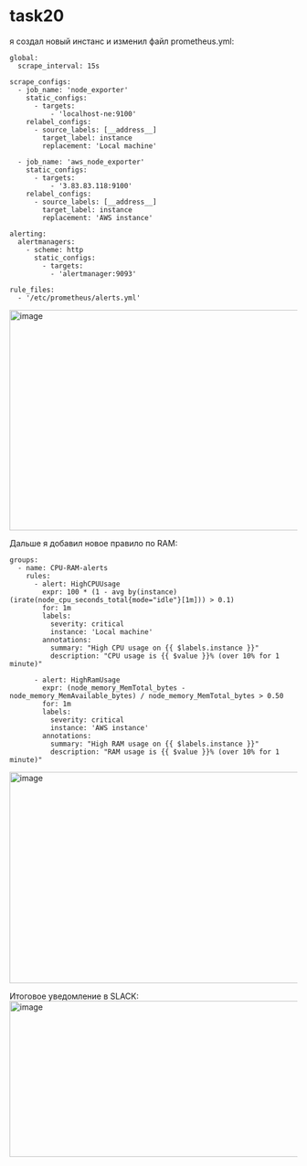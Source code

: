 # task20
я создал новый инстанс и изменил файл prometheus.yml: <br>
```
global:
  scrape_interval: 15s

scrape_configs:
  - job_name: 'node_exporter'
    static_configs:
      - targets:
          - 'localhost-ne:9100'
    relabel_configs:
      - source_labels: [__address__]
        target_label: instance
        replacement: 'Local machine'

  - job_name: 'aws_node_exporter'
    static_configs:
      - targets:
          - '3.83.83.118:9100'
    relabel_configs:
      - source_labels: [__address__]
        target_label: instance
        replacement: 'AWS instance'

alerting:
  alertmanagers:
    - scheme: http
      static_configs:
        - targets:
          - 'alertmanager:9093'

rule_files:
  - '/etc/prometheus/alerts.yml'
```

<img width="1912" height="386" alt="image" src="https://github.com/user-attachments/assets/3ed81442-3c79-4780-8c67-96810d10f61c" />


Дальше я добавил новое правило по RAM: <br>

```
groups:
  - name: CPU-RAM-alerts
    rules:
      - alert: HighCPUUsage
        expr: 100 * (1 - avg by(instance) (irate(node_cpu_seconds_total{mode="idle"}[1m])) > 0.1)
        for: 1m
        labels:
          severity: critical
          instance: 'Local machine'
        annotations:
          summary: "High CPU usage on {{ $labels.instance }}"
          description: "CPU usage is {{ $value }}% (over 10% for 1 minute)"

      - alert: HighRamUsage
        expr: (node_memory_MemTotal_bytes - node_memory_MemAvailable_bytes) / node_memory_MemTotal_bytes > 0.50
        for: 1m
        labels:
          severity: critical
          instance: 'AWS instance'
        annotations:
          summary: "High RAM usage on {{ $labels.instance }}"
          description: "RAM usage is {{ $value }}% (over 10% for 1 minute)"

```
<img width="1908" height="370" alt="image" src="https://github.com/user-attachments/assets/c3ab62c6-b74e-4a0b-a492-1be35f184892" />

Итоговое уведомление в SLACK:<br>
<img width="796" height="273" alt="image" src="https://github.com/user-attachments/assets/9ae267a5-f39f-4698-b5a7-7d3788ce21df" />


